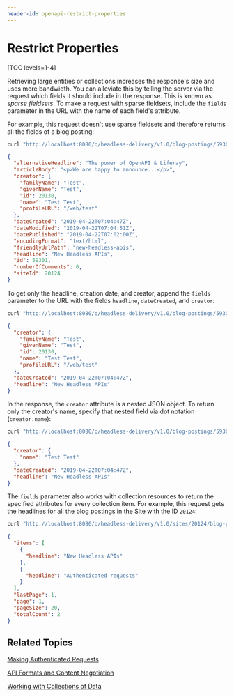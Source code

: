 ```yaml
---
header-id: openapi-restrict-properties
---
```


# Restrict Properties

[TOC levels=1-4]

Retrieving large entities or collections increases the response's size and uses 
more bandwidth. You can alleviate this by telling the server via the request 
which fields it should include in the response. This is known as 
*sparse fieldsets*. To make a request with sparse fieldsets, include the 
`fields` parameter in the URL with the name of each field's attribute. 

For example, this request doesn't use sparse fieldsets and therefore returns all 
the fields of a blog posting: 

```bash
curl "http://localhost:8080/o/headless-delivery/v1.0/blog-postings/59301"  -u 'test@example.com:test'
```

```json
{
  "alternativeHeadline": "The power of OpenAPI & Liferay",
  "articleBody": "<p>We are happy to announce...</p>",
  "creator": {
    "familyName": "Test",
    "givenName": "Test",
    "id": 20130,
    "name": "Test Test",
    "profileURL": "/web/test"
  },
  "dateCreated": "2019-04-22T07:04:47Z",
  "dateModified": "2019-04-22T07:04:51Z",
  "datePublished": "2019-04-22T07:02:00Z",
  "encodingFormat": "text/html",
  "friendlyUrlPath": "new-headless-apis",
  "headline": "New Headless APIs",
  "id": 59301,
  "numberOfComments": 0,
  "siteId": 20124
}
```

To get only the headline, creation date, and creator, append the `fields` 
parameter to the URL with the fields `headline`, `dateCreated`, and `creator`: 

```bash
curl "http://localhost:8080/o/headless-delivery/v1.0/blog-postings/59301?fields=headline,dateCreated,creator"  -u 'test@example.com:test'
```

```json
{
  "creator": {
    "familyName": "Test",
    "givenName": "Test",
    "id": 20130,
    "name": "Test Test",
    "profileURL": "/web/test"
  },
  "dateCreated": "2019-04-22T07:04:47Z",
  "headline": "New Headless APIs"
}
```

In the response, the `creator` attribute is a nested JSON object. To return only 
the creator's name, specify that nested field via dot notation (`creator.name`): 

```bash
curl "http://localhost:8080/o/headless-delivery/v1.0/blog-postings/59301?fields=headline,dateCreated,creator.name"  -u 'test@example.com:test'
```

```json
{
  "creator": {
    "name": "Test Test"
  },
  "dateCreated": "2019-04-22T07:04:47Z",
  "headline": "New Headless APIs"
}
```

The `fields` parameter also works with collection resources to return the 
specified attributes for every collection item. For example, this request gets 
the headlines for all the blog postings in the Site with the ID `20124`: 

```bash
curl "http://localhost:8080/o/headless-delivery/v1.0/sites/20124/blog-postings/?fields=headline"  -u 'test@example.com:test'
```

```json
{
  "items": [
    {
      "headline": "New Headless APIs"
    },
    {
      "headline": "Authenticated requests"
    }
  ],
  "lastPage": 1,
  "page": 1,
  "pageSize": 20,
  "totalCount": 2
}
```

## Related Topics

[Making Authenticated Requests](/docs/7-2/frameworks/-/knowledge_base/f/filter-sort-and-search)

[API Formats and Content Negotiation](/docs/7-2/frameworks/-/knowledge_base/f/api-formats-and-content-negotiation)

[Working with Collections of Data](/docs/7-2/frameworks/-/knowledge_base/f/working-with-collections-of-data)
